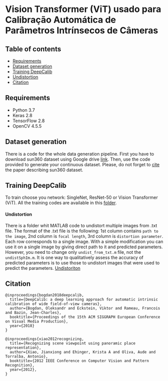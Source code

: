 # Vision Transformer (ViT) usado para Calibração Automática de Parâmetros Intrínsecos de Câmeras

## Table of contents

- [Requirements](#requirements)
- [Dataset generation](#dataset-generation)
- [Training DeepCalib](#training-deepcalib)
- [Undistortion](#undistortion)
- [Citation](#citation)


## Requirements
- Python 3.7
- Keras 2.8
- TensorFlow 2.8
- OpenCV 4.5.5

## Dataset generation
There is a code for the whole data generation pipeline. First you have to download sun360 dataset using Google drive [link](https://drive.google.com/drive/folders/1ooaYwvNuFd-iEEcmOQHpLunJEmo7b4NM). Then, use the code provided to generate your continuous dataset. Please, do not forget to [cite](https://scholar.google.co.kr/scholar?hl=en&as_sdt=0%2C5&as_vis=1&q=recognizing+scene+viewpoint+using+panoramic+place+representation&btnG=#d=gs_cit&u=%2Fscholar%3Fq%3Dinfo%3ARJsOQOkTaMEJ%3Ascholar.google.com%2F%26output%3Dcite%26scirp%3D0%26hl%3Den) the paper describing sun360 dataset.

## Training DeepCalib
To train choose you network: SingleNet, ResNet-50 or Vision Transformer (ViT). All the training codes are available in this [folder](https://github.com/arianyfranca01/calibration_of_camera_intrinsic_parameters/tree/main/network_training).

#### Undistortion
There is a folder whit MATLAB code to undistort multiple images from .txt file. The format of the .txt file is the following: 1st column contains `path to the image`, 2nd column is `focal length`, 3rd column is `distortion parameter`. Each row corresponds to a single image. With a simple modification you can use it on a single image by giving direct path to it and predicted parameters. However, you need to change only `undist_from_txt.m` file, not the `undistSphIm.m`.
It is one way to qualitatively assess the accuracy of predicted parameters is to use those to undistort images that were used to predict the parameters. [Undistoriton](https://github.com/arianyfranca01/calibration_of_intrinsic_camera_parameters/tree/main/undistortion)

## Citation
```
@inproceedings{bogdan2018deepcalib,
  title={DeepCalib: a deep learning approach for automatic intrinsic calibration of wide field-of-view cameras},
  author={Bogdan, Oleksandr and Eckstein, Viktor and Rameau, Francois and Bazin, Jean-Charles},
  booktitle={Proceedings of the 15th ACM SIGGRAPH European Conference on Visual Media Production},
  year={2018}
}

@inproceedings{xiao2012recognizing,
  title={Recognizing scene viewpoint using panoramic place representation},
  author={Xiao, Jianxiong and Ehinger, Krista A and Oliva, Aude and Torralba, Antonio},
  booktitle={2012 IEEE Conference on Computer Vision and Pattern Recognition},
  year={2012},
}
```
